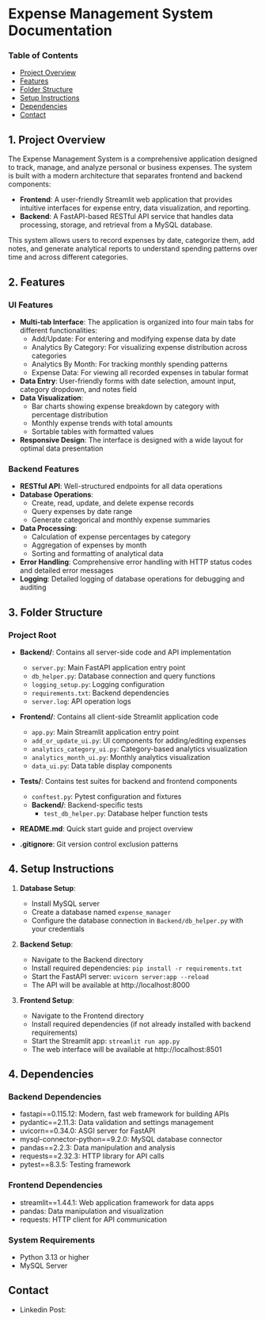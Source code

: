 # Expense Management System Documentation

### Table of Contents

* [Project Overview](#project-overview)
* [Features](#features)
* [Folder Structure](#folder-structure)
* [Setup Instructions](#setup-instructions)
* [Dependencies](#dependencies)
* [Contact](#contact)

## 1. Project Overview

The Expense Management System is a comprehensive application designed to track, manage, and analyze personal or business expenses. The system is built with a modern architecture that separates frontend and backend components:

- **Frontend**: A user-friendly Streamlit web application that provides intuitive interfaces for expense entry, data visualization, and reporting.
- **Backend**: A FastAPI-based RESTful API service that handles data processing, storage, and retrieval from a MySQL database.

This system allows users to record expenses by date, categorize them, add notes, and generate analytical reports to understand spending patterns over time and across different categories.

## 2. Features

### UI Features

- **Multi-tab Interface**: The application is organized into four main tabs for different functionalities:
  - Add/Update: For entering and modifying expense data by date
  - Analytics By Category: For visualizing expense distribution across categories
  - Analytics By Month: For tracking monthly spending patterns
  - Expense Data: For viewing all recorded expenses in tabular format
- **Data Entry**: User-friendly forms with date selection, amount input, category dropdown, and notes field
- **Data Visualization**: 
  - Bar charts showing expense breakdown by category with percentage distribution
  - Monthly expense trends with total amounts
  - Sortable tables with formatted values
- **Responsive Design**: The interface is designed with a wide layout for optimal data presentation

### Backend Features

- **RESTful API**: Well-structured endpoints for all data operations
- **Database Operations**:
  - Create, read, update, and delete expense records
  - Query expenses by date range
  - Generate categorical and monthly expense summaries
- **Data Processing**:
  - Calculation of expense percentages by category
  - Aggregation of expenses by month
  - Sorting and formatting of analytical data
- **Error Handling**: Comprehensive error handling with HTTP status codes and detailed error messages
- **Logging**: Detailed logging of database operations for debugging and auditing

## 3. Folder Structure

### Project Root
- **Backend/**: Contains all server-side code and API implementation
  - `server.py`: Main FastAPI application entry point
  - `db_helper.py`: Database connection and query functions
  - `logging_setup.py`: Logging configuration
  - `requirements.txt`: Backend dependencies
  - `server.log`: API operation logs

- **Frontend/**: Contains all client-side Streamlit application code
  - `app.py`: Main Streamlit application entry point
  - `add_or_update_ui.py`: UI components for adding/editing expenses
  - `analytics_category_ui.py`: Category-based analytics visualization
  - `analytics_month_ui.py`: Monthly analytics visualization
  - `data_ui.py`: Data table display components

- **Tests/**: Contains test suites for backend and frontend components
  - `conftest.py`: Pytest configuration and fixtures
  - **Backend/**: Backend-specific tests
    - `test_db_helper.py`: Database helper function tests
- **README.md**: Quick start guide and project overview
- **.gitignore**: Git version control exclusion patterns

## 4. Setup Instructions

1. **Database Setup**:
   - Install MySQL server
   - Create a database named `expense_manager`
   - Configure the database connection in `Backend/db_helper.py` with your credentials

2. **Backend Setup**:
   - Navigate to the Backend directory
   - Install required dependencies: `pip install -r requirements.txt`
   - Start the FastAPI server: `uvicorn server:app --reload`
   - The API will be available at http://localhost:8000

3. **Frontend Setup**:
   - Navigate to the Frontend directory
   - Install required dependencies (if not already installed with backend requirements)
   - Start the Streamlit app: `streamlit run app.py`
   - The web interface will be available at http://localhost:8501

## 4. Dependencies

### Backend Dependencies
- fastapi==0.115.12: Modern, fast web framework for building APIs
- pydantic==2.11.3: Data validation and settings management
- uvicorn==0.34.0: ASGI server for FastAPI
- mysql-connector-python==9.2.0: MySQL database connector
- pandas==2.2.3: Data manipulation and analysis
- requests==2.32.3: HTTP library for API calls
- pytest==8.3.5: Testing framework

### Frontend Dependencies
- streamlit==1.44.1: Web application framework for data apps
- pandas: Data manipulation and visualization
- requests: HTTP client for API communication

### System Requirements
- Python 3.13 or higher
- MySQL Server

## Contact

- Linkedin Post: 
